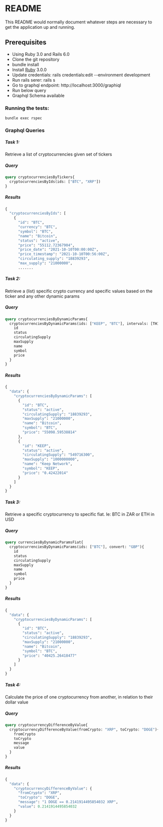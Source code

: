 # README

This README would normally document whatever steps are necessary to get the
application up and running.

## Prerequisites
- Using Ruby 3.0 and Rails 6.0
- Clone the git repository
- bundle install
- Install [Ruby](https://www.ruby-lang.org/en/downloads/) 3.0.0
- Update credentials: rails credentials:edit --environment development
- Run rails serer: rails s
- Go to graphql endpoint: http://localhost:3000/graphiql
- Run below query 
- Graphql Schema available

### Running the tests: 
`bundle exec rspec`

### Graphql Queries

##### Task 1:
Retrieve a list of cryptocurrencies given set of tickers

##### Query
```graphql
query cryptocurrenciesByTickers{
  cryptocurrenciesByIds(ids: ["BTC", "XRP"])
}

```
##### Results
```graphql
{
  "cryptocurrenciesByIds": [
    {
      "id": "BTC",
      "currency": "BTC",
      "symbol": "BTC",
      "name": "Bitcoin",
      "status": "active",
      "price": "55112.72367904",
      "price_date": "2021-10-10T00:00:00Z",
      "price_timestamp": "2021-10-10T00:56:00Z",
      "circulating_supply": "18839293",
      "max_supply": "21000000",
      .......
```

##### Task 2: 
Retrieve a (list) specific crypto currency and specific values based on the ticker and any other dynamic params

##### Query
```graphql
query cryptocurrenciesByDynamicParams{
  cryptocurrenciesByDynamicParams(ids: ["KEEP", "BTC"], intervals: [THIRTY_DAYS]){
    id
    status
    circulatingSupply
    maxSupply
    name
    symbol
    price
  }
}

```
##### Results
```graphql
{
  "data": {
    "cryptocurrenciesByDynamicParams": [
      {
        "id": "BTC",
        "status": "active",
        "circulatingSupply": "18839293",
        "maxSupply": "21000000",
        "name": "Bitcoin",
        "symbol": "BTC",
        "price": "55098.59538814"
      },
      {
        "id": "KEEP",
        "status": "active",
        "circulatingSupply": "549716300",
        "maxSupply": "1000000000",
        "name": "Keep Network",
        "symbol": "KEEP",
        "price": "0.42422014"
      }
    ]
  }
}
```

##### Task 3: 
Retrieve a specific cryptocurrency to specific fiat. Ie: BTC in ZAR or ETH in USD

##### Query
```graphql
query currenciesByDynamicParamsFiat{
  cryptocurrenciesByDynamicParams(ids: ["BTC"], convert: "GBP"){
    id
    status
    circulatingSupply
    maxSupply
    name
    symbol
    price
  }
}

```
##### Results
```graphql
{
  "data": {
    "cryptocurrenciesByDynamicParams": [
      {
        "id": "BTC",
        "status": "active",
        "circulatingSupply": "18839293",
        "maxSupply": "21000000",
        "name": "Bitcoin",
        "symbol": "BTC",
        "price": "40425.26418477"
      }
    ]
  }
}
```

##### Task 4: 
Calculate the price of one cryptocurrency from another, in relation to their dollar value

##### Query
```graphql
query cryptocurrencyDifferenceByValue{
  cryptocurrencyDifferenceByValue(fromCrypto: "XRP", toCrypto: "DOGE"){
    fromCrypto
    toCrypto
    message
    value
  }
}

```
##### Results
```graphql
{
  "data": {
    "cryptocurrencyDifferenceByValue": {
      "fromCrypto": "XRP",
      "toCrypto": "DOGE",
      "message": "1 DOGE == 0.2141914495854032 XRP",
      "value": 0.2141914495854032
    }
  }
}
```
